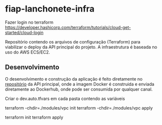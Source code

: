 # fiap-lanchonete-infra

Fazer login no terraform
https://developer.hashicorp.com/terraform/tutorials/cloud-get-started/cloud-login

Repositório contendo os arquivos de configuração (Terraform) para viabilizar o deploy da API principal do projeto. A infraestrutura é baseada no uso do AWS ECS/EC2.

## Desenvolvimento

O desenvolvimento e construção da aplicação é feito diretamente no [repositório](https://github.com/fiap-9soat/fiap-lanchonete) da API principal, onde a imagem Docker é construida e enviada diretamente ao Dockerhub, onde pode ser consumida por qualquer canal.

Criar o dev.auto.tfvars em cada pasta contendo as variáveis

terraform -chdir=./modules/vpc init
terraform -chdir=./modules/vpc apply

terraform init
terraform apply
